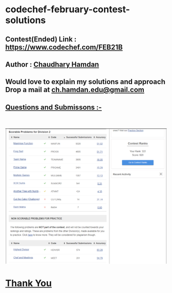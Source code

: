 # codechef-february-contest-solutions

<h2> Contest(Ended) Link : <a href = "https://www.codechef.com/FEB21B">https://www.codechef.com/FEB21B </a> </h2>

<h2> Author : <a href="https://chaudharyhamdan.me/">Chaudhary Hamdan</a></h2>

<h2> Would love to explain my solutions and approach <br>
Drop a mail at <a href="mailto:ch.hamdan.edu@gmail.com">ch.hamdan.edu@gmail.com</h2>

<h2> Questions and Submissons :- <h2><br>
<img src="https://github.com/hamdan-codes/codechef-february-contest-solutions/blob/main/Submissions.PNG?raw=true">
  
# Thank You
